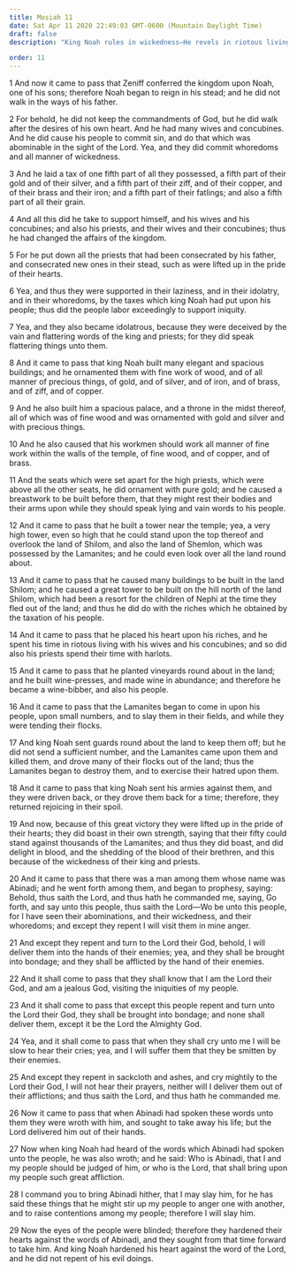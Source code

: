 ```yaml
---
title: Mosiah 11
date: Sat Apr 11 2020 22:49:03 GMT-0600 (Mountain Daylight Time)
draft: false
description: "King Noah rules in wickedness—He revels in riotous living with his wives and concubines—Abinadi prophesies that the people will be taken into bondage—His life is sought by King Noah. About 160–150 B.C."

order: 11
---
```

    
1 And now it came to pass that Zeniff conferred the kingdom upon Noah, one of his sons; therefore Noah began to reign in his stead; and he did not walk in the ways of his father.

2 For behold, he did not keep the commandments of God, but he did walk after the desires of his own heart. And he had many wives and concubines. And he did cause his people to commit sin, and do that which was abominable in the sight of the Lord. Yea, and they did commit whoredoms and all manner of wickedness.

3 And he laid a tax of one fifth part of all they possessed, a fifth part of their gold and of their silver, and a fifth part of their ziff, and of their copper, and of their brass and their iron; and a fifth part of their fatlings; and also a fifth part of all their grain.

4 And all this did he take to support himself, and his wives and his concubines; and also his priests, and their wives and their concubines; thus he had changed the affairs of the kingdom.

5 For he put down all the priests that had been consecrated by his father, and consecrated new ones in their stead, such as were lifted up in the pride of their hearts.

6 Yea, and thus they were supported in their laziness, and in their idolatry, and in their whoredoms, by the taxes which king Noah had put upon his people; thus did the people labor exceedingly to support iniquity.

7 Yea, and they also became idolatrous, because they were deceived by the vain and flattering words of the king and priests; for they did speak flattering things unto them.

8 And it came to pass that king Noah built many elegant and spacious buildings; and he ornamented them with fine work of wood, and of all manner of precious things, of gold, and of silver, and of iron, and of brass, and of ziff, and of copper.

9 And he also built him a spacious palace, and a throne in the midst thereof, all of which was of fine wood and was ornamented with gold and silver and with precious things.

10 And he also caused that his workmen should work all manner of fine work within the walls of the temple, of fine wood, and of copper, and of brass.

11 And the seats which were set apart for the high priests, which were above all the other seats, he did ornament with pure gold; and he caused a breastwork to be built before them, that they might rest their bodies and their arms upon while they should speak lying and vain words to his people.

12 And it came to pass that he built a tower near the temple; yea, a very high tower, even so high that he could stand upon the top thereof and overlook the land of Shilom, and also the land of Shemlon, which was possessed by the Lamanites; and he could even look over all the land round about.

13 And it came to pass that he caused many buildings to be built in the land Shilom; and he caused a great tower to be built on the hill north of the land Shilom, which had been a resort for the children of Nephi at the time they fled out of the land; and thus he did do with the riches which he obtained by the taxation of his people.

14 And it came to pass that he placed his heart upon his riches, and he spent his time in riotous living with his wives and his concubines; and so did also his priests spend their time with harlots.

15 And it came to pass that he planted vineyards round about in the land; and he built wine-presses, and made wine in abundance; and therefore he became a wine-bibber, and also his people.

16 And it came to pass that the Lamanites began to come in upon his people, upon small numbers, and to slay them in their fields, and while they were tending their flocks.

17 And king Noah sent guards round about the land to keep them off; but he did not send a sufficient number, and the Lamanites came upon them and killed them, and drove many of their flocks out of the land; thus the Lamanites began to destroy them, and to exercise their hatred upon them.

18 And it came to pass that king Noah sent his armies against them, and they were driven back, or they drove them back for a time; therefore, they returned rejoicing in their spoil.

19 And now, because of this great victory they were lifted up in the pride of their hearts; they did boast in their own strength, saying that their fifty could stand against thousands of the Lamanites; and thus they did boast, and did delight in blood, and the shedding of the blood of their brethren, and this because of the wickedness of their king and priests.

20 And it came to pass that there was a man among them whose name was Abinadi; and he went forth among them, and began to prophesy, saying: Behold, thus saith the Lord, and thus hath he commanded me, saying, Go forth, and say unto this people, thus saith the Lord—Wo be unto this people, for I have seen their abominations, and their wickedness, and their whoredoms; and except they repent I will visit them in mine anger.

21 And except they repent and turn to the Lord their God, behold, I will deliver them into the hands of their enemies; yea, and they shall be brought into bondage; and they shall be afflicted by the hand of their enemies.

22 And it shall come to pass that they shall know that I am the Lord their God, and am a jealous God, visiting the iniquities of my people.

23 And it shall come to pass that except this people repent and turn unto the Lord their God, they shall be brought into bondage; and none shall deliver them, except it be the Lord the Almighty God.

24 Yea, and it shall come to pass that when they shall cry unto me I will be slow to hear their cries; yea, and I will suffer them that they be smitten by their enemies.

25 And except they repent in sackcloth and ashes, and cry mightily to the Lord their God, I will not hear their prayers, neither will I deliver them out of their afflictions; and thus saith the Lord, and thus hath he commanded me.

26 Now it came to pass that when Abinadi had spoken these words unto them they were wroth with him, and sought to take away his life; but the Lord delivered him out of their hands.

27 Now when king Noah had heard of the words which Abinadi had spoken unto the people, he was also wroth; and he said: Who is Abinadi, that I and my people should be judged of him, or who is the Lord, that shall bring upon my people such great affliction.

28 I command you to bring Abinadi hither, that I may slay him, for he has said these things that he might stir up my people to anger one with another, and to raise contentions among my people; therefore I will slay him.

29 Now the eyes of the people were blinded; therefore they hardened their hearts against the words of Abinadi, and they sought from that time forward to take him. And king Noah hardened his heart against the word of the Lord, and he did not repent of his evil doings.
